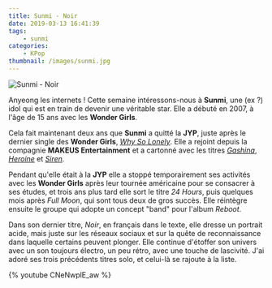 ```yaml
---
title: Sunmi - Noir
date: 2019-03-13 16:41:39
tags:
    - sunmi
categories:
    - KPop
thumbnail: /images/sunmi.jpg
---
```


![Sunmi - Noir](/images/sunmi.jpg)

Anyeong  les internets ! Cette semaine intéressons-nous à **Sunmi**, une (ex ?) idol  qui est en train de devenir une véritable star. Elle a débuté en 2007, à  l'âge de 15 ans avec les **Wonder Girls**.

Cela  fait maintenant deux ans que **Sunmi** a quitté la **JYP**, juste après le  dernier single des **Wonder Girls**, [*Why So Lonely*](https://www.youtube.com/watch?v=PYGODWJgR-c). Elle a rejoint depuis la  compagnie **MAKEUS Entertainment** et a cartonné avec les titres [*Gashina*](https://www.youtube.com/watch?v=ur0hCdne2-s),  [*Heroine*](https://www.youtube.com/watch?v=F4qfN5UeFvQ) et [*Siren*](https://www.youtube.com/watch?v=TNWMZIf7eSg).

Pendant  qu'elle était à la **JYP** elle a stoppé temporairement ses activités avec  les **Wonder Girls** après leur tournée américaine pour se consacrer à ses  études, et trois ans plus tard elle sort le titre *24 Hours*,  puis quelques mois après *Full Moon*, qui sont tous deux de gros succès.  Elle réintègre ensuite le groupe qui adopte un concept "band" pour  l'album *Reboot*.

Dans  son dernier titre, *Noir*, en français dans le texte, elle dresse un  portrait acide, mais juste sur les réseaux sociaux et sur la quête de  reconnaissance dans laquelle certains peuvent plonger. Elle continue  d'étoffer son univers avec un son toujours électro, un peu rétro, avec  une touche de lascivité. J'ai adoré ses trois précédents titres solo, et  celui-là se rajoute à la liste.

{% youtube CNeNwplE_aw %}
